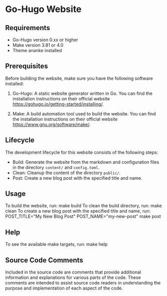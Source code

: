 # Go-Hugo Website

## Requirements
- Go-Hugo version 0.xx or higher
- Make version 3.81 or 4.0
- Theme ananke installed

## Prerequisites
Before building the website, make sure you have the following software installed:
1. Go-Hugo: A static website generator written in Go. You can find the installation instructions on their official website https://gohugo.io/getting-started/installing/.

2. Make: A build automation tool used to build the website. You can find the installation instructions on their official website https://www.gnu.org/software/make/.


## Lifecycle
The development lifecycle for this website consists of the following steps:
- Build: Generate the website from the markdown and configuration files in the directory `content/` and `config.toml`.
- Clean: Cleanup the content of the directory `public/`.
- Post: Create a new blog post with the specified title and name.

## Usage

To build the website, run:
make build
To clean the build directory, run:
make clean
To create a new blog post with the specified title and name, run:
POST_TITLE="My New Blog Post" POST_NAME="my-new-post" make post

## Help
To see the available make targets, run:
make help



## Source Code Comments
Included in the source code are comments that provide additional information and explanations for various parts of the code. These comments are intended to assist source code readers in understanding the purpose and implementation of each aspect of the code.